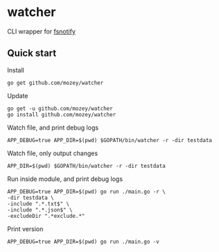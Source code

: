 # watcher

CLI wrapper for [fsnotify](https://github.com/fsnotify/fsnotify)

## Quick start

Install

    go get github.com/mozey/watcher

Update

    go get -u github.com/mozey/watcher
    go install github.com/mozey/watcher

Watch file, and print debug logs

    APP_DEBUG=true APP_DIR=$(pwd) $GOPATH/bin/watcher -r -dir testdata
    
Watch file, only output changes

    APP_DIR=$(pwd) $GOPATH/bin/watcher -r -dir testdata

Run inside module, and print debug logs

    APP_DEBUG=true APP_DIR=$(pwd) go run ./main.go -r \
    -dir testdata \
    -include ".*.txt$" \
    -include ".*.json$" \
    -excludeDir ".*exclude.*"
    
Print version

    APP_DEBUG=true APP_DIR=$(pwd) go run ./main.go -v
